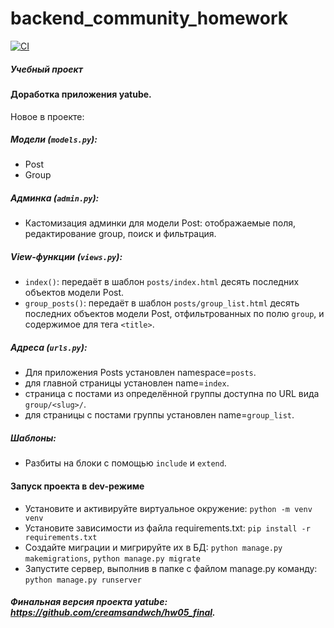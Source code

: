 # backend_community_homework

[![CI](https://github.com/yandex-praktikum/hw02_community/actions/workflows/python-app.yml/badge.svg?branch=master)](https://github.com/yandex-praktikum/hw02_community/actions/workflows/python-app.yml)

##### Учебный проект
#### Доработка приложения yatube.
Новое в проекте:
##### Модели (`models.py`):
- Post
- Group
##### Админка (`admin.py`):
- Кастомизация админки для модели Post: отображаемые поля, редактирование group, поиск и фильтрация.
##### View-функции (`views.py`):
- `index()`: передаёт в шаблон `posts/index.html` десять последних объектов модели Post.
- `group_posts()`: передаёт в шаблон `posts/group_list.html` десять последних объектов модели Post, отфильтрованных по полю `group`, и содержимое для тега `<title>`.
##### Адреса (`urls.py`):
- Для приложения Posts установлен namespace=`posts`.
- для главной страницы установлен name=`index`.
- страница с постами из определённой группы доступна по URL вида `group/<slug>/`.
- для страницы с постами группы установлен name=`group_list`.
##### Шаблоны:
- Разбиты на блоки с помощью `include` и `extend`.

#### Запуск проекта в dev-режиме 
- Установите и активируйте виртуальное окружение: ```python -m venv venv```
- Установите зависимости из файла requirements.txt: ``` pip install -r requirements.txt ``` 
- Создайте миграции и мигрируйте их в БД: ```python manage.py makemigrations```, ```python manage.py migrate```
- Запустите сервер, выполнив в папке с файлом manage.py команду: ``` python manage.py runserver ``` 

##### Финальная версия проекта yatube: https://github.com/creamsandwch/hw05_final.
